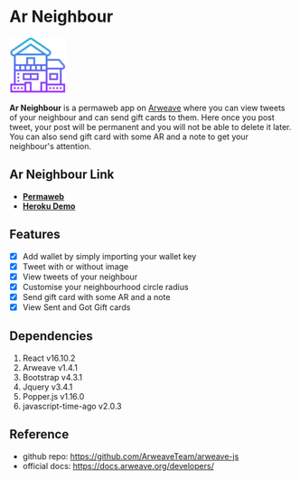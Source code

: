 # Ar Neighbour

<img src="https://github.com/mmitrasish/arweave-neighbour-tweet-react/blob/master/public/logo.png" width="100" height="100">

**Ar Neighbour** is a permaweb app on [Arweave](https://www.arweave.org/) where you can view tweets of your neighbour and can send gift cards to them. Here once you post tweet, your post will be permanent and you will not be able to delete it later. You can also send gift card with some AR and a note to get your neighbour's attention.

## Ar Neighbour Link

- [**Permaweb**](https://arweave.net/QHI8BgPnPm1xvMXDo3RI9SAByPWEZn0fqeoGU33fo3o)
- [**Heroku Demo**](https://ar-neighbour-tweet.herokuapp.com/)

## Features

- [x] Add wallet by simply importing your wallet key
- [x] Tweet with or without image
- [x] View tweets of your neighbour
- [x] Customise your neighbourhood circle radius
- [x] Send gift card with some AR and a note
- [x] View Sent and Got Gift cards

## Dependencies

1. React v16.10.2
1. Arweave v1.4.1
1. Bootstrap v4.3.1
1. Jquery v3.4.1
1. Popper.js v1.16.0
1. javascript-time-ago v2.0.3

## Reference

- github repo: https://github.com/ArweaveTeam/arweave-js
- official docs: https://docs.arweave.org/developers/
